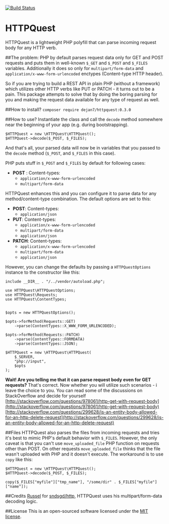 [![Build Status](https://travis-ci.org/dejan7/HTTPQuest.svg?branch=master)](https://travis-ci.org/dejan7/HTTPQuest)

HTTPQuest
===================
HTTPQuest is a lightweight PHP polyfill that can parse incoming request body for any HTTP verb.

##The problem:
PHP by default parses request data only for GET and POST requests and puts them in well-known `$_GET` and `$_POST` and `$_FILES` variables. Additionally it does so only for `multipart/form-data` and `application/x-www-form-urlencoded` enctypes (Content-type HTTP header).

So if you are trying to build a REST API in plain PHP (without a framework) which utilizes other HTTP verbs like PUT or PATCH - it turns out to be a pain. This package attempts to solve that by doing the boring parsing for you and making the request data available for any type of request as well.

##How to install?
`composer require dejan7/httpquest:0.3.0`

##How to use?
Instantiate the class and call the `decode` method somewhere near the beginning of your app (e.g. during bootstrapping).
```
$HTTPQuest = new \HTTPQuest\HTTPQuest();
$HTTPQuest->decode($_POST, $_FILES);
```
And that's all, your parsed data will now be in variables that you passed to the `decode` method (`$_POST`, and `$_FILES` in this case).

PHP puts stuff in `$_POST` and `$_FILES` by default for following cases:

 * **POST** : Content-types:
	 * `application/x-www-form-urlencoded`
	 * 	`multipart/form-data`


HTTPQuest enhances this and you can configure it to parse data for any method/content-type combination.
The default options are set to this:

* **POST**: Content-types:
	* `application/json`
* **PUT**: Content-types:
	 * `application/x-www-form-urlencoded`
	 * 	`multipart/form-data`
	 * `application/json`
* **PATCH**: Content-types:
	 * `application/x-www-form-urlencoded`
	 * 	`multipart/form-data`
	 * `application/json`

However, you can change the defaults by passing a `HTTPQuestOptions` instance to the constructor like this:
```
include __DIR__ . "/../vendor/autoload.php";

use HTTPQuest\HTTPQuestOptions;
use HTTPQuest\Requests;
use HTTPQuest\ContentTypes;


$opts = new HTTPQuestOptions();

$opts->forMethod(Requests::GET)
    ->parse(ContentTypes::X_WWW_FORM_URLENCODED);

$opts->forMethod(Requests::PATCH)
    ->parse(ContentTypes::FORMDATA)
    ->parse(ContentTypes::JSON);

$HTTPQuest = new \HTTPQuest\HTTPQuest(
    $_SERVER,
    "php://input",
    $opts
);
```

**Wait! Are you telling me that it can parse request body even for GET requests?**
That's correct. Now whether you will utilize such scenarios - i leave the choice to you. You can read some of the discussions on StackOverflow and decide for yourself
[http://stackoverflow.com/questions/978061/http-get-with-request-body](http://stackoverflow.com/questions/978061/http-get-with-request-body)
[http://stackoverflow.com/questions/299628/is-an-entity-body-allowed-for-an-http-delete-request](http://stackoverflow.com/questions/299628/is-an-entity-body-allowed-for-an-http-delete-request)

##Files
HTTPQuest also parses the files from incoming requests and tries it's best to mimic PHP's default behavior with `$_FILES`. However, the only caveat is that you can't use `move_uploaded_file` PHP function on requests other than POST. On other requests `move_uploaded_file` thinks that the file wasn't uploaded with PHP and it doesn't execute. The workaround is to use `copy` like this:

```
$HTTPQuest = new \HTTPQuest\HTTPQuest();
$HTTPQuest->decode($_POST, $_FILES);

copy($_FILES["myfile"]["tmp_name"], "/some/dir" . $_FILES["myfile"]["name"]);
```

##Credits
[Russel](https://github.com/sndsgd) for [sndsgd/http](https://github.com/sndsgd/http), HTTPQuest uses his multipart/form-data decoding logic.

##License
This is an open-sourced software licensed under the [MIT license](http://opensource.org/licenses/MIT).
